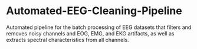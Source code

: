 # Automated-EEG-Cleaning-Pipeline
Automated pipeline for the batch processing of EEG datasets that filters and removes noisy channels and EOG, EMG, and EKG artifacts, as well as extracts spectral characteristics from all channels. 
